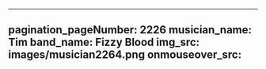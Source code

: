 ------
pagination_pageNumber: 2226
musician_name: Tim
band_name: Fizzy Blood
img_src: images/musician2264.png
onmouseover_src: 
------